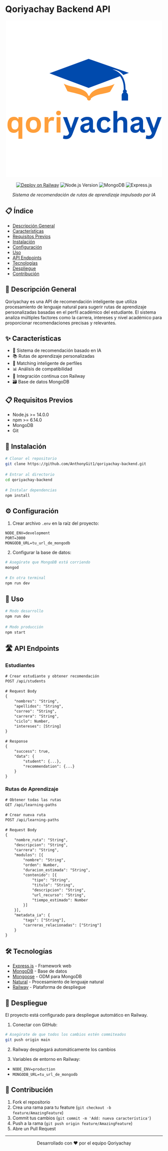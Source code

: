 # Qoriyachay Backend API

<div align="center">

![Qoriyachay Logo](assets/logo.png)

[![Deploy on Railway](https://railway.app/button.svg)](https://railway.app)
![Node.js Version](https://img.shields.io/badge/node-%3E%3D%2014.0.0-brightgreen)
![MongoDB](https://img.shields.io/badge/MongoDB-%234ea94b.svg?style=flat&logo=mongodb&logoColor=white)
![Express.js](https://img.shields.io/badge/express.js-%23404d59.svg?style=flat&logo=express&logoColor=%2361DAFB)

*Sistema de recomendación de rutas de aprendizaje impulsado por IA*

</div>

## 📋 Índice
- [Descripción General](#-descripción-general)
- [Características](#-características)
- [Requisitos Previos](#-requisitos-previos)
- [Instalación](#-instalación)
- [Configuración](#-configuración)
- [Uso](#-uso)
- [API Endpoints](#-api-endpoints)
- [Tecnologías](#-tecnologías)
- [Despliegue](#-despliegue)
- [Contribución](#-contribución)

## 🎯 Descripción General

Qoriyachay es una API de recomendación inteligente que utiliza procesamiento de lenguaje natural para sugerir rutas de aprendizaje personalizadas basadas en el perfil académico del estudiante. El sistema analiza múltiples factores como la carrera, intereses y nivel académico para proporcionar recomendaciones precisas y relevantes.

## ✨ Características

- 🤖 Sistema de recomendación basado en IA
- 📚 Rutas de aprendizaje personalizadas
- 🎯 Matching inteligente de perfiles
- 📊 Análisis de compatibilidad
- 🔄 Integración continua con Railway
- 🗃️ Base de datos MongoDB

## 📋 Requisitos Previos

- Node.js >= 14.0.0
- npm >= 6.14.0
- MongoDB
- Git

## 🚀 Instalación

```bash
# Clonar el repositorio
git clone https://github.com/AnthonyGit1/qoriyachay-backend.git

# Entrar al directorio
cd qoriyachay-backend

# Instalar dependencias
npm install
```

## ⚙️ Configuración

1. Crear archivo `.env` en la raíz del proyecto:

```env
NODE_ENV=development
PORT=3000
MONGODB_URL=tu_url_de_mongodb
```

2. Configurar la base de datos:
```bash
# Asegúrate que MongoDB está corriendo
mongod

# En otra terminal
npm run dev
```

## 📖 Uso

```bash
# Modo desarrollo
npm run dev

# Modo producción
npm start
```

## 🛣️ API Endpoints

### Estudiantes

```http
# Crear estudiante y obtener recomendación
POST /api/students

# Request Body
{
    "nombres": "String",
    "apellidos": "String",
    "correo": "String",
    "carrera": "String",
    "ciclo": Number,
    "intereses": [String]
}

# Response
{
    "success": true,
    "data": {
        "student": {...},
        "recommendation": {...}
    }
}
```

### Rutas de Aprendizaje

```http
# Obtener todas las rutas
GET /api/learning-paths

# Crear nueva ruta
POST /api/learning-paths

# Request Body
{
    "nombre_ruta": "String",
    "descripcion": "String",
    "carrera": "String",
    "modulos": [{
        "nombre": "String",
        "orden": Number,
        "duracion_estimada": "String",
        "contenido": [{
            "tipo": "String",
            "titulo": "String",
            "descripcion": "String",
            "url_recurso": "String",
            "tiempo_estimado": Number
        }]
    }],
    "metadata_ia": {
        "tags": ["String"],
        "carreras_relacionadas": ["String"]
    }
}
```

## 🛠️ Tecnologías

- [Express.js](https://expressjs.com/) - Framework web
- [MongoDB](https://www.mongodb.com/) - Base de datos
- [Mongoose](https://mongoosejs.com/) - ODM para MongoDB
- [Natural](https://github.com/NaturalNode/natural) - Procesamiento de lenguaje natural
- [Railway](https://railway.app/) - Plataforma de despliegue

## 🚢 Despliegue

El proyecto está configurado para despliegue automático en Railway.

1. Conectar con GitHub:
```bash
# Asegúrate de que todos los cambios estén commiteados
git push origin main
```

2. Railway desplegará automáticamente los cambios

3. Variables de entorno en Railway:
- `NODE_ENV=production`
- `MONGODB_URL=tu_url_de_mongodb`

## 👥 Contribución

1. Fork el repositorio
2. Crea una rama para tu feature (`git checkout -b feature/AmazingFeature`)
3. Commit tus cambios (`git commit -m 'Add: nueva característica'`)
4. Push a la rama (`git push origin feature/AmazingFeature`)
5. Abre un Pull Request

---
<div align="center">
Desarrollado con ❤️ por el equipo Qoriyachay
</div>